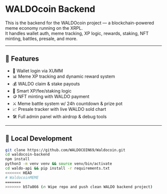# WALDOcoin Backend

This is the backend for the WALDOcoin project — a blockchain-powered meme economy running on the XRPL.  
It handles wallet auth, meme tracking, XP logic, rewards, staking, NFT minting, battles, presale, and more.

---

## 🚀 Features

- 🔐 Wallet login via XUMM
- 📊 Meme XP tracking and dynamic reward system
- 💰 WALDO claim & stake payouts
- 🧠 Smart XP/fee/staking logic
- 🪙 NFT minting with WALDO payment
- ⚔️ Meme battle system w/ 24h countdown & prize pot
- 📈 Presale tracker with live WALDO sold chart
- 🛠️ Full admin panel with airdrop & debug tools

---

## 🧪 Local Development

```bash
git clone https://github.com/WALDOCOIN69/Waldocoin.git
cd waldocoin-backend
npm install
python3 -m venv venv && source venv/bin/activate
cd waldo-api && pip install -r requirements.txt
<<<<<<< HEAD
# WaldocoinMEME
=======
>>>>>>> b57a866 (🔥 Wipe repo and push clean WALDO backend project)

